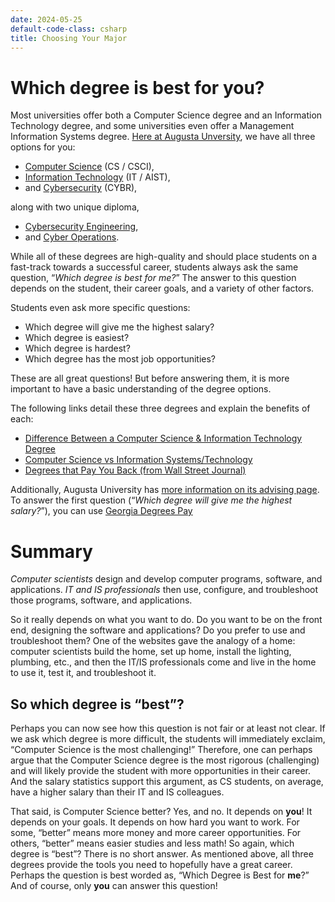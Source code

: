 ```yaml
---
date: 2024-05-25
default-code-class: csharp
title: Choosing Your Major
---
```


# Which degree is best for you?

Most universities offer both a Computer Science degree and an
Information Technology degree, and some universities even offer a
Management Information Systems degree. [Here at Augusta
Unversity](https://www.augusta.edu/ccs/programs.php), we have all three
options for you:

- [Computer Science](https://www.augusta.edu/ccs/bs-cs.php) (CS / CSCI),
- [Information Technology](https://www.augusta.edu/ccs/bs-it.php) (IT /
  AIST),
- and
  [Cybersecurity](https://www.augusta.edu/ccs/bs-it-cybersecurity.php)
  (CYBR),

along with two unique diploma,

- [Cybersecurity
  Engineering](https://www.augusta.edu/ccs/bs-cybersecurity-engineering.php),
- and [Cyber Operations](https://www.augusta.edu/ccs/bs-cyber-ops.php).

While all of these degrees are high-quality and should place students on
a fast-track towards a successful career, students always ask the same
question, “*Which degree is best for me?*” The answer to this question
depends on the student, their career goals, and a variety of other
factors.

Students even ask more specific questions:

- Which degree will give me the highest salary?
- Which degree is easiest?
- Which degree is hardest?
- Which degree has the most job opportunities?

These are all great questions! But before answering them, it is more
important to have a basic understanding of the degree options.

The following links detail these three degrees and explain the benefits
of each:

- [Difference Between a Computer Science & Information Technology
  Degree](http://online.king.edu/information-technology/difference-between-a-computer-science-information-technology-degree/)
- [Computer Science vs Information
  Systems/Technology](https://www.geteducated.com/careers/521-computer-information-systems-vs-computer-science)
- [Degrees that Pay You Back (from Wall Street
  Journal)](http://online.wsj.com/public/resources/documents/info-Degrees_that_Pay_you_Back-sort.html)

Additionally, Augusta University has [more information on its advising
page](https://www.augusta.edu/advising/). To answer the first question
(“*Which degree will give me the highest salary?*”), you can use
[Georgia Degrees Pay](https://www.usg.edu/georgia-degrees-pay)

# Summary

*Computer scientists* design and develop computer programs, software,
and applications. *IT and IS professionals* then use, configure, and
troubleshoot those programs, software, and applications.

So it really depends on what you want to do. Do you want to be on the
front end, designing the software and applications? Do you prefer to use
and troubleshoot them? One of the websites gave the analogy of a home:
computer scientists build the home, set up home, install the lighting,
plumbing, etc., and then the IT/IS professionals come and live in the
home to use it, test it, and troubleshoot it.

## So which degree is “best”?

Perhaps you can now see how this question is not fair or at least not
clear. If we ask which degree is more difficult, the students will
immediately exclaim, “Computer Science is the most challenging!”
Therefore, one can perhaps argue that the Computer Science degree is the
most rigorous (challenging) and will likely provide the student with
more opportunities in their career. And the salary statistics support
this argument, as CS students, on average, have a higher salary than
their IT and IS colleagues.

That said, is Computer Science better? Yes, and no. It depends on
**you**! It depends on your goals. It depends on how hard you want to
work. For some, “better” means more money and more career opportunities.
For others, “better” means easier studies and less math! So again, which
degree is “best”? There is no short answer. As mentioned above, all
three degrees provide the tools you need to hopefully have a great
career. Perhaps the question is best worded as, “Which Degree is Best
for **me**?” And of course, only **you** can answer this question!
